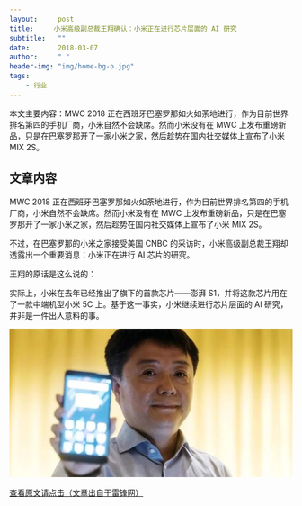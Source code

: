 ```yaml
---
layout:     post
title:     小米高级副总裁王翔确认：小米正在进行芯片层面的 AI 研究
subtitle:   ""
date:       2018-03-07
author:     " "
header-img: "img/home-bg-o.jpg"
tags:
    - 行业
---
```


本文主要内容：MWC 2018 正在西班牙巴塞罗那如火如荼地进行，作为目前世界排名第四的手机厂商，小米自然不会缺席。然而小米没有在 MWC 上发布重磅新品，只是在巴塞罗那开了一家小米之家，然后趁势在国内社交媒体上宣布了小米 MIX 2S。

<!-- more -->




## 文章内容

MWC 2018 正在西班牙巴塞罗那如火如荼地进行，作为目前世界排名第四的手机厂商，小米自然不会缺席。然而小米没有在 MWC 上发布重磅新品，只是在巴塞罗那开了一家小米之家，然后趁势在国内社交媒体上宣布了小米 MIX 2S。

不过，在巴塞罗那的小米之家接受美国 CNBC 的采访时，小米高级副总裁王翔却透露出一个重要消息：小米正在进行 AI 芯片的研究。

王翔的原话是这么说的：

实际上，小米在去年已经推出了旗下的首款芯片——澎湃 S1，并将这款芯片用在了一款中端机型小米 5C 上。基于这一事实，小米继续进行芯片层面的 AI 研究，并非是一件出人意料的事。

![正文图片](\images\AI\2018-3-7-xiaomi.jpg)

[查看原文请点击（文章出自于雷锋网）](https://mp.weixin.qq.com/s/A_05xK0K_lQdXPmCkWauBQ)




